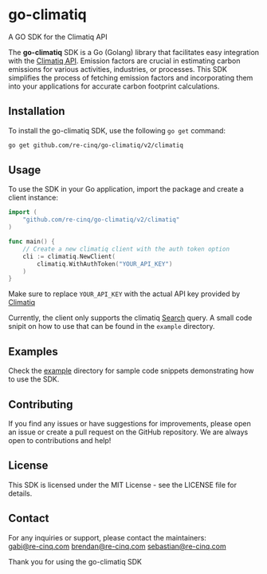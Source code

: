 # go-climatiq
A GO SDK for the Climatiq API

The **go-climatiq** SDK is a Go (Golang) library that facilitates easy integration with the [Climatiq API](https://www.climatiq.io/). Emission factors are crucial in estimating carbon emissions for various activities, industries, or processes. This SDK simplifies the process of fetching emission factors and incorporating them into your applications for accurate carbon footprint calculations.

## Installation

To install the go-climatiq SDK, use the following `go get` command:

```bash
go get github.com/re-cinq/go-climatiq/v2/climatiq
```


## Usage
To use the SDK in your Go application, import the package and create a client instance:

```go
import (
	"github.com/re-cinq/go-climatiq/v2/climatiq"
)

func main() {
    // Create a new climatiq client with the auth token option
    cli := climatiq.NewClient(
        climatiq.WithAuthToken("YOUR_API_KEY")
    )
}
```
Make sure to replace `YOUR_API_KEY` with the actual API key provided by [Climatiq](https://www.climatiq.io/docs/api-reference/authentication)

Currently, the client only supports the climatiq [Search](https://www.climatiq.io/docs/api-reference/search) query. A small code snipit on how to use that can be found in the `example` directory.

## Examples
Check the [example](https://github.com/re-cinq/go-climatiq/tree/main/example) directory for sample code snippets demonstrating how to use the SDK.

## Contributing
If you find any issues or have suggestions for improvements, please open an issue or create a pull request on the GitHub repository. We are always open to contributions and help!

## License
This SDK is licensed under the MIT License - see the LICENSE file for details.

## Contact
For any inquiries or support, please contact the maintainers: <br>
gabi@re-cinq.com brendan@re-cinq.com sebastian@re-cinq.com

Thank you for using the go-climatiq SDK

